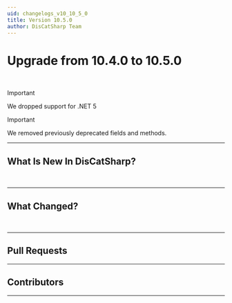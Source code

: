 ```yaml
---
uid: changelogs_v10_10_5_0
title: Version 10.5.0
author: DisCatSharp Team
---
```


# Upgrade from **10.4.0** to **10.5.0**
<br/>

> [!IMPORTANT]
 > We dropped support for .NET 5

> [!IMPORTANT]
 > We removed previously deprecated fields and methods.

----

## What Is New In DisCatSharp?
<br/>


----
## What Changed?
<br/>

----

## Pull Requests

----

## Contributors

----
